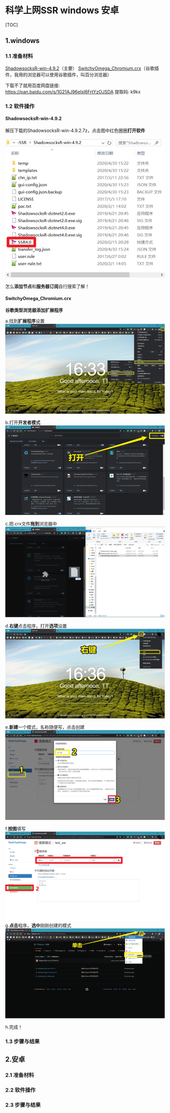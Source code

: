 # 科学上网SSR  windows  安卓
[TOC]

## 1.windows

### 1.1 准备材料

[ShadowsocksR-win-4.9.2](./software/ShadowsocksR-win-4.9.2.7z)（主要）
[SwitchyOmega_Chromium.crx](./software/SwitchyOmega_Chromium.crx)（谷歌插件，我用的浏览器可以使用谷歌插件，叫百分浏览器）

下载不了就用百度网盘链接: https://pan.baidu.com/s/1G21AJ96eIsl6FrtYzOJSDA 提取码: k9kx

### 1.2 软件操作

#### ShadowsocksR-win-4.9.2

解压下载的ShadowsocksR-win-4.9.2.7z，点击图中红色圈圈**打开软件**

![打开SSR软件](.\img\ShadowsocksR-win-4.9.2软件使用.png)

怎么**添加节点**和**服务器订阅**自行搜索了解！



#### SwitchyOmega_Chromium.crx

**谷歌类型浏览器添加扩展程序**

a.找到**扩展程序**设置
![1](.\img\添加扩展程序1.png)

b.打开**开发者模式**
![2](.\img\添加扩展程序2.png)

c.把.crx文件**拖到**浏览器中
![3](.\img\添加扩展程序3.png)

d.**右键**点击程序，打开**选项**设置
![4](.\img\添加扩展程序4.png)

e.**新建**一个模式，名称随便写，点击创建
![5](.\img\添加扩展程序5.png)

f.**按图**填写
![6](.\img\添加扩展程序6.png)
g.**点击**程序，**选中**刚刚创建的模式
![7](.\img\添加扩展程序7.png)

h.完成！


### 1.3 步骤与结果





## 2.安卓

### 2.1 准备材料





### 2.2 软件操作





### 2.3 步骤与结果